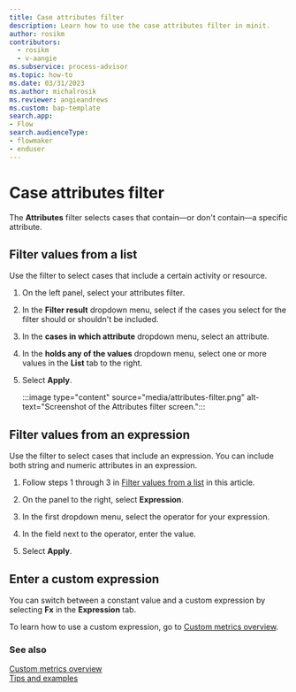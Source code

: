 ```yaml
---
title: Case attributes filter
description: Learn how to use the case attributes filter in minit.
author: rosikm
contributors:
  - rosikm
  - v-aangie
ms.subservice: process-advisor
ms.topic: how-to
ms.date: 03/31/2023
ms.author: michalrosik
ms.reviewer: angieandrews
ms.custom: bap-template
search.app:
- Flow
search.audienceType:
- flowmaker
- enduser
---
```


# Case attributes filter

The **Attributes** filter selects cases that contain&mdash;or don't contain&mdash;a specific attribute.

## Filter values from a list

Use the filter to select cases that include a certain activity or resource.

1. On the left panel, select your attributes filter.

1. In the **Filter result** dropdown menu, select if the cases you select for the filter should or shouldn't be included.

1. In the **cases in which attribute** dropdown menu, select an attribute.

1. In the **holds any of the values** dropdown menu, select one or more values in the **List** tab to the right.

1. Select **Apply**.

    :::image type="content" source="media/attributes-filter.png" alt-text="Screenshot of the Attributes filter screen.":::

## Filter values from an expression

Use the filter to select cases that include an expression. You can include both string and numeric attributes in an expression.

1. Follow steps 1 through 3 in [Filter values from a list](#filter-values-from-a-list) in this article.

1. On the panel to the right, select **Expression**.

1. In the first dropdown menu, select the operator for your expression.

1. In the field next to the operator, enter the value.

1. Select **Apply**.

## Enter a custom expression

You can switch between a constant value and a custom expression by selecting **Fx** in the **Expression** tab.


To learn how to use a custom expression, go to [Custom metrics overview](custom-metrics.md).

### See also

[Custom metrics overview](custom-metrics.md)<br/>
[Tips and examples](general-information.md)